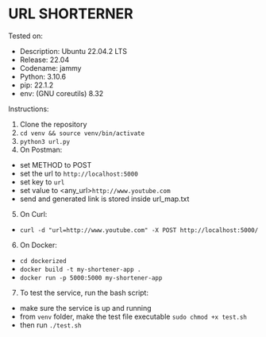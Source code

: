 # URL SHORTERNER
Tested on:
- Description: Ubuntu 22.04.2 LTS
- Release: 22.04
- Codename: jammy
- Python: 3.10.6
- pip: 22.1.2 
- env: (GNU coreutils) 8.32

Instructions:
1. Clone the repository
2. ```cd venv && source venv/bin/activate```
3. ```python3 url.py```
4. On Postman:
- set METHOD to POST
- set the url to ```http://localhost:5000```
- set key to ```url```
- set value to <any_url>```http://www.youtube.com```
- send and generated link is stored inside url_map.txt
5. On Curl:
- ```curl -d "url=http://www.youtube.com" -X POST http://localhost:5000/```
6. On Docker:
- ```cd dockerized```
- ```docker build -t my-shortener-app .```
- ```docker run -p 5000:5000 my-shortener-app```
7. To test the service, run the bash script:
- make sure the service is up and running
- from ```venv``` folder, make the test file executable ```sudo chmod +x test.sh```
- then run ```./test.sh```

